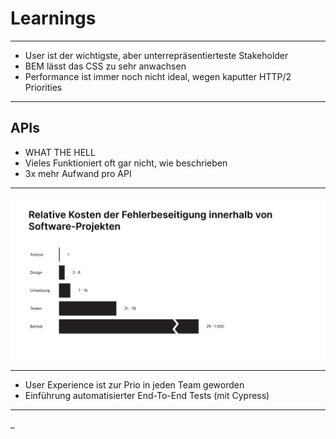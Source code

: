 # Learnings

---

* User ist der wichtigste, aber unterrepräsentierteste Stakeholder
* BEM lässt das CSS zu sehr anwachsen
* Performance ist immer noch nicht ideal, wegen kaputter HTTP/2 Priorities

---
 
## APIs

* WHAT THE HELL
* Vieles Funktioniert oft gar nicht, wie beschrieben
* 3x mehr Aufwand pro API


---

![UX](assets/ux.png)

---

* User Experience ist zur Prio in jeden Team geworden 
* Einführung automatisierter End-To-End Tests (mit Cypress)

---

<blink>_</blink>